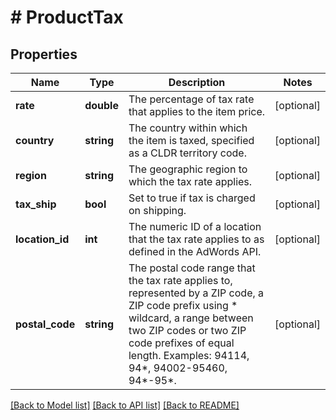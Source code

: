 # # ProductTax

## Properties

Name | Type | Description | Notes
------------ | ------------- | ------------- | -------------
**rate** | **double** | The percentage of tax rate that applies to the item price. | [optional]
**country** | **string** | The country within which the item is taxed, specified as a CLDR territory code. | [optional]
**region** | **string** | The geographic region to which the tax rate applies. | [optional]
**tax_ship** | **bool** | Set to true if tax is charged on shipping. | [optional]
**location_id** | **int** | The numeric ID of a location that the tax rate applies to as defined in the AdWords API. | [optional]
**postal_code** | **string** | The postal code range that the tax rate applies to, represented by a ZIP code, a ZIP code prefix using * wildcard, a range between two ZIP codes or two ZIP code prefixes of equal length. Examples: 94114, 94*, 94002-95460, 94*-95*. | [optional]

[[Back to Model list]](../../README.md#models) [[Back to API list]](../../README.md#endpoints) [[Back to README]](../../README.md)
